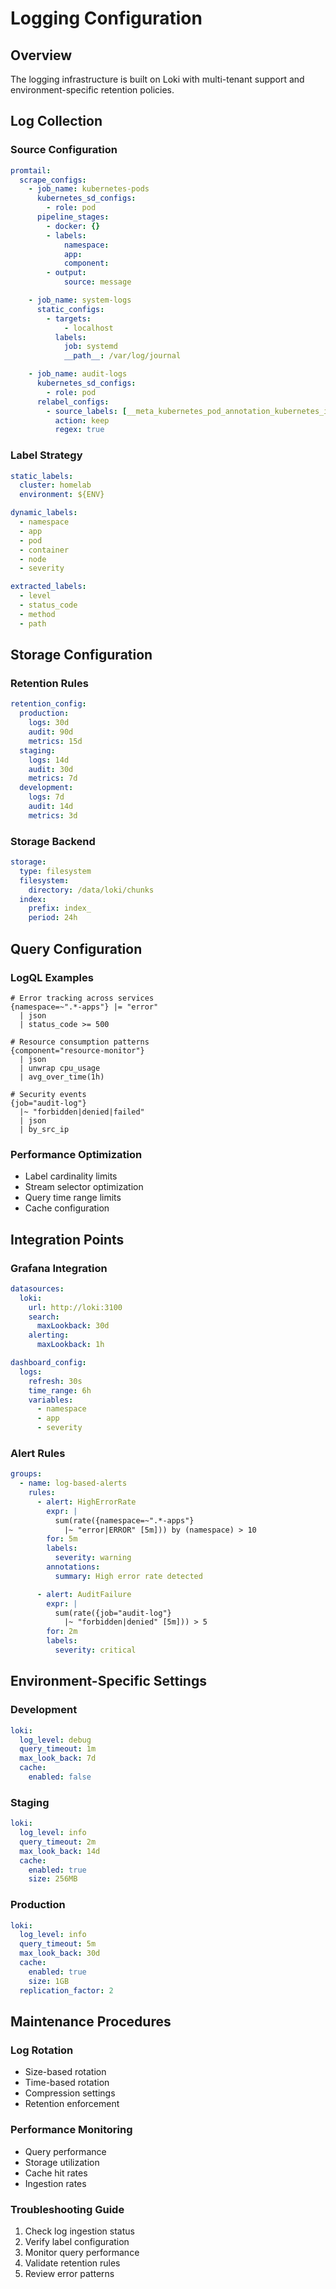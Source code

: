 # Logging Configuration

## Overview

The logging infrastructure is built on Loki with multi-tenant support and environment-specific retention policies.

## Log Collection

### Source Configuration

```yaml
promtail:
  scrape_configs:
    - job_name: kubernetes-pods
      kubernetes_sd_configs:
        - role: pod
      pipeline_stages:
        - docker: {}
        - labels:
            namespace:
            app:
            component:
        - output:
            source: message

    - job_name: system-logs
      static_configs:
        - targets:
            - localhost
          labels:
            job: systemd
            __path__: /var/log/journal

    - job_name: audit-logs
      kubernetes_sd_configs:
        - role: pod
      relabel_configs:
        - source_labels: [__meta_kubernetes_pod_annotation_kubernetes_io_control_plane]
          action: keep
          regex: true
```

### Label Strategy

```yaml
static_labels:
  cluster: homelab
  environment: ${ENV}

dynamic_labels:
  - namespace
  - app
  - pod
  - container
  - node
  - severity

extracted_labels:
  - level
  - status_code
  - method
  - path
```

## Storage Configuration

### Retention Rules

```yaml
retention_config:
  production:
    logs: 30d
    audit: 90d
    metrics: 15d
  staging:
    logs: 14d
    audit: 30d
    metrics: 7d
  development:
    logs: 7d
    audit: 14d
    metrics: 3d
```

### Storage Backend

```yaml
storage:
  type: filesystem
  filesystem:
    directory: /data/loki/chunks
  index:
    prefix: index_
    period: 24h
```

## Query Configuration

### LogQL Examples

```logql
# Error tracking across services
{namespace=~".*-apps"} |= "error"
  | json
  | status_code >= 500

# Resource consumption patterns
{component="resource-monitor"}
  | json
  | unwrap cpu_usage
  | avg_over_time(1h)

# Security events
{job="audit-log"}
  |~ "forbidden|denied|failed"
  | json
  | by_src_ip
```

### Performance Optimization

- Label cardinality limits
- Stream selector optimization
- Query time range limits
- Cache configuration

## Integration Points

### Grafana Integration

```yaml
datasources:
  loki:
    url: http://loki:3100
    search:
      maxLookback: 30d
    alerting:
      maxLookback: 1h

dashboard_config:
  logs:
    refresh: 30s
    time_range: 6h
    variables:
      - namespace
      - app
      - severity
```

### Alert Rules

```yaml
groups:
  - name: log-based-alerts
    rules:
      - alert: HighErrorRate
        expr: |
          sum(rate({namespace=~".*-apps"}
            |~ "error|ERROR" [5m])) by (namespace) > 10
        for: 5m
        labels:
          severity: warning
        annotations:
          summary: High error rate detected

      - alert: AuditFailure
        expr: |
          sum(rate({job="audit-log"}
            |~ "forbidden|denied" [5m])) > 5
        for: 2m
        labels:
          severity: critical
```

## Environment-Specific Settings

### Development

```yaml
loki:
  log_level: debug
  query_timeout: 1m
  max_look_back: 7d
  cache:
    enabled: false
```

### Staging

```yaml
loki:
  log_level: info
  query_timeout: 2m
  max_look_back: 14d
  cache:
    enabled: true
    size: 256MB
```

### Production

```yaml
loki:
  log_level: info
  query_timeout: 5m
  max_look_back: 30d
  cache:
    enabled: true
    size: 1GB
  replication_factor: 2
```

## Maintenance Procedures

### Log Rotation

- Size-based rotation
- Time-based rotation
- Compression settings
- Retention enforcement

### Performance Monitoring

- Query performance
- Storage utilization
- Cache hit rates
- Ingestion rates

### Troubleshooting Guide

1. Check log ingestion status
2. Verify label configuration
3. Monitor query performance
4. Validate retention rules
5. Review error patterns
